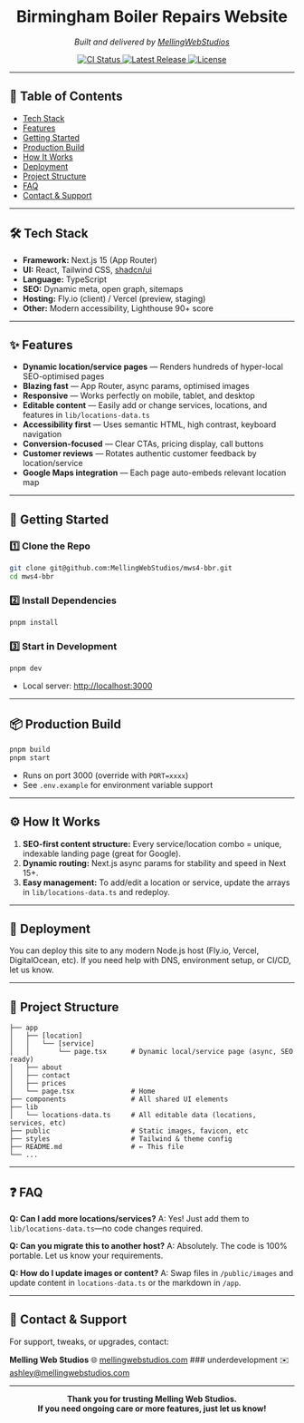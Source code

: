 <h1 align="center">Birmingham Boiler Repairs Website</h1>

<p align="center">
  <em>
    Built and delivered by <a href="https://mellingwebstudios.com">MellingWebStudios</a>
  </em>
</p>

<p align="center">
  <a href="https://github.com/MellingWebStudios/mws4-bbr/actions">
    <img src="https://img.shields.io/github/actions/workflow/status/MellingWebStudios/mws4-bbr/ci.yml?branch=master" alt="CI Status" />
  </a>
  <a href="https://github.com/MellingWebStudios/mws4-bbr/releases">
    <img src="https://img.shields.io/github/v/tag/MellingWebStudios/mws4-bbr" alt="Latest Release" />
  </a>
  <a href="https://github.com/MellingWebStudios/mws4-bbr/blob/master/LICENSE">
    <img src="https://img.shields.io/github/license/MellingWebStudios/mws4-bbr" alt="License" />
  </a>
</p>

---

## 📑 Table of Contents

* [Tech Stack](#-tech-stack)
* [Features](#-features)
* [Getting Started](#-getting-started)
* [Production Build](#-production-build)
* [How It Works](#-how-it-works)
* [Deployment](#-deployment)
* [Project Structure](#-project-structure)
* [FAQ](#-faq)
* [Contact & Support](#-contact--support)

---

## 🛠️ Tech Stack

* **Framework:** Next.js 15 (App Router)
* **UI:** React, Tailwind CSS, [shadcn/ui](https://ui.shadcn.com/)
* **Language:** TypeScript
* **SEO:** Dynamic meta, open graph, sitemaps
* **Hosting:** Fly.io (client) / Vercel (preview, staging)
* **Other:** Modern accessibility, Lighthouse 90+ score

---

## ✨ Features

* **Dynamic location/service pages** — Renders hundreds of hyper-local SEO-optimised pages
* **Blazing fast** — App Router, async params, optimised images
* **Responsive** — Works perfectly on mobile, tablet, and desktop
* **Editable content** — Easily add or change services, locations, and features in `lib/locations-data.ts`
* **Accessibility first** — Uses semantic HTML, high contrast, keyboard navigation
* **Conversion-focused** — Clear CTAs, pricing display, call buttons
* **Customer reviews** — Rotates authentic customer feedback by location/service
* **Google Maps integration** — Each page auto-embeds relevant location map

---

## 🚀 Getting Started

### 1️⃣ Clone the Repo

```bash
git clone git@github.com:MellingWebStudios/mws4-bbr.git
cd mws4-bbr
```

### 2️⃣ Install Dependencies

```bash
pnpm install
```

### 3️⃣ Start in Development

```bash
pnpm dev
```

* Local server: [http://localhost:3000](http://localhost:3000)

---

## 📦 Production Build

```bash
pnpm build
pnpm start
```

* Runs on port 3000 (override with `PORT=xxxx`)
* See `.env.example` for environment variable support

---

## ⚙️ How It Works

1. **SEO-first content structure:**
   Every service/location combo = unique, indexable landing page (great for Google).
2. **Dynamic routing:**
   Next.js async params for stability and speed in Next 15+.
3. **Easy management:**
   To add/edit a location or service, update the arrays in `lib/locations-data.ts` and redeploy.

---

## 🚢 Deployment

You can deploy this site to any modern Node.js host (Fly.io, Vercel, DigitalOcean, etc).
If you need help with DNS, environment setup, or CI/CD, let us know.

---

## 📂 Project Structure

```
├── app
│   ├── [location]
│   │   └── [service]
│   │       └── page.tsx      # Dynamic local/service page (async, SEO ready)
│   ├── about
│   ├── contact
│   ├── prices
│   └── page.tsx              # Home
├── components                # All shared UI elements
├── lib
│   └── locations-data.ts     # All editable data (locations, services, etc)
├── public                    # Static images, favicon, etc
├── styles                    # Tailwind & theme config
├── README.md                 # ← This file
└── ...
```

---

## ❓ FAQ

**Q: Can I add more locations/services?**
A: Yes! Just add them to `lib/locations-data.ts`—no code changes required.

**Q: Can you migrate this to another host?**
A: Absolutely. The code is 100% portable. Let us know your requirements.

**Q: How do I update images or content?**
A: Swap files in `/public/images` and update content in `locations-data.ts` or the markdown in `/app`.

---

## 🤝 Contact & Support

For support, tweaks, or upgrades, contact:

**Melling Web Studios**
🌐 [mellingwebstudios.com](https://mellingwebstudios.com) ### underdevelopment
✉️ [ashley@mellingwebstudios.com](mailto:ashley@mellingwebstudios.com)

---

<p align="center">
  <b>Thank you for trusting Melling Web Studios.<br>
  If you need ongoing care or more features, just let us know!</b>
</p>
